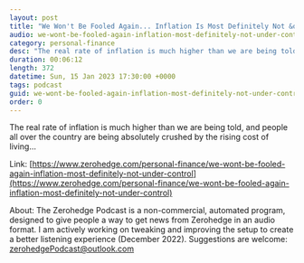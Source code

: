 ```yaml
---
layout: post
title: "We Won't Be Fooled Again... Inflation Is Most Definitely Not &quot;Under Control&quot;"
audio: we-wont-be-fooled-again-inflation-most-definitely-not-under-control-0
category: personal-finance
desc: "The real rate of inflation is much higher than we are being told, and people all over the country are being absolutely crushed by the rising cost of living..."
duration: 00:06:12
length: 372
datetime: Sun, 15 Jan 2023 17:30:00 +0000
tags: podcast
guid: we-wont-be-fooled-again-inflation-most-definitely-not-under-control-0
order: 0
---
```

The real rate of inflation is much higher than we are being told, and people all over the country are being absolutely crushed by the rising cost of living...

Link: [https://www.zerohedge.com/personal-finance/we-wont-be-fooled-again-inflation-most-definitely-not-under-control](https://www.zerohedge.com/personal-finance/we-wont-be-fooled-again-inflation-most-definitely-not-under-control)

About: The Zerohedge Podcast is a non-commercial, automated program, designed to give people a way to get news from Zerohedge in an audio format.  I am actively working on tweaking and improving the setup to create a better listening experience (December 2022).  Suggestions are welcome: [zerohedgePodcast@outlook.com](mailto:zerohedgePodcast@outlook.com)